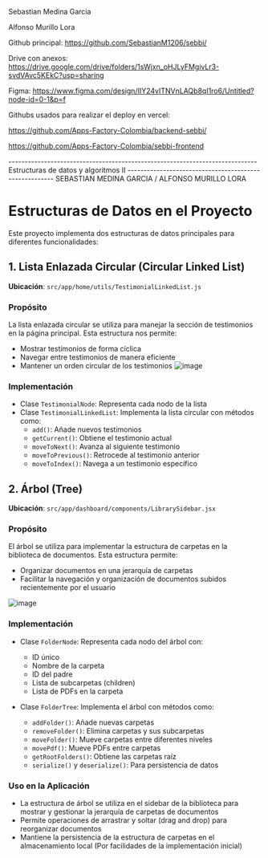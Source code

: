 Sebastian Medina Garcia

Alfonso Murillo Lora


Github principal: https://github.com/SebastianM1206/sebbi/ 

Drive con anexos:  https://drive.google.com/drive/folders/1sWjxn_oHJLyFMgivLr3-svdVAvc5KEkC?usp=sharing

Figma: https://www.figma.com/design/IIY24vITNVnLAQb8qI1ro6/Untitled?node-id=0-1&p=f 


Githubs usados para realizar el deploy en vercel: 

https://github.com/Apps-Factory-Colombia/backend-sebbi/ 

https://github.com/Apps-Factory-Colombia/sebbi-frontend


-----------------------------------------------------------------------------Estructuras de datos y algoritmos II -------------------------------------------------------
SEBASTIAN MEDINA GARCIA  / ALFONSO MURILLO LORA

# Estructuras de Datos en el Proyecto

Este proyecto implementa dos estructuras de datos principales para diferentes funcionalidades:

## 1. Lista Enlazada Circular (Circular Linked List)

**Ubicación**: `src/app/home/utils/TestimonialLinkedList.js`

### Propósito
La lista enlazada circular se utiliza para manejar la sección de testimonios en la página principal. Esta estructura nos permite:
- Mostrar testimonios de forma cíclica
- Navegar entre testimonios de manera eficiente
- Mantener un orden circular de los testimonios
![image](https://github.com/user-attachments/assets/abd78a36-342f-422f-970e-6b9e0c0160a2)


### Implementación
- Clase `TestimonialNode`: Representa cada nodo de la lista
- Clase `TestimonialLinkedList`: Implementa la lista circular con métodos como:
  - `add()`: Añade nuevos testimonios
  - `getCurrent()`: Obtiene el testimonio actual
  - `moveToNext()`: Avanza al siguiente testimonio
  - `moveToPrevious()`: Retrocede al testimonio anterior
  - `moveToIndex()`: Navega a un testimonio específico

## 2. Árbol (Tree)

**Ubicación**: `src/app/dashboard/components/LibrarySidebar.jsx`

### Propósito
El árbol se utiliza para implementar la estructura de carpetas en la biblioteca de documentos. Esta estructura permite:
- Organizar documentos en una jerarquía de carpetas
- Facilitar la navegación y organización de documentos subidos recientemente por el usuario

![image](https://github.com/user-attachments/assets/d7456d45-4848-4a40-9a0e-a43aabe30d06)

  

### Implementación
- Clase `FolderNode`: Representa cada nodo del árbol con:
  - ID único
  - Nombre de la carpeta
  - ID del padre
  - Lista de subcarpetas (children)
  - Lista de PDFs en la carpeta

- Clase `FolderTree`: Implementa el árbol con métodos como:
  - `addFolder()`: Añade nuevas carpetas
  - `removeFolder()`: Elimina carpetas y sus subcarpetas
  - `moveFolder()`: Mueve carpetas entre diferentes niveles
  - `movePdf()`: Mueve PDFs entre carpetas
  - `getRootFolders()`: Obtiene las carpetas raíz
  - `serialize()` y `deserialize()`: Para persistencia de datos

### Uso en la Aplicación
- La estructura de árbol se utiliza en el sidebar de la biblioteca para mostrar y gestionar la jerarquía de carpetas de documentos
- Permite operaciones de arrastrar y soltar (drag and drop) para reorganizar documentos
- Mantiene la persistencia de la estructura de carpetas en el almacenamiento local (Por facilidades de la implementación inicial)

